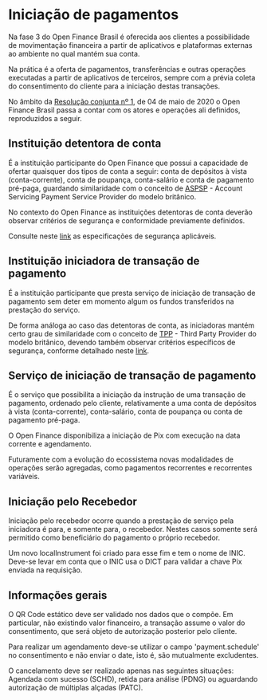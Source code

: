 # Iniciação de pagamentos

Na fase 3 do Open Finance Brasil é oferecida aos clientes a possibilidade de movimentação financeira a partir de aplicativos e plataformas externas ao ambiente no qual mantém sua conta.

Na prática é a oferta de pagamentos, transferências e outras operações executadas a partir de aplicativos de terceiros, sempre com a prévia coleta do consentimento do cliente para a iniciação destas transações.

No âmbito da [Resolução conjunta nº 1](https://www.in.gov.br/en/web/dou/-/resolucao-conjunta-n-1-de-4-de-maio-de-2020-255165055 "https://www.in.gov.br/en/web/dou/-/resolucao-conjunta-n-1-de-4-de-maio-de-2020-255165055"), de 04 de maio de 2020 o Open Finance Brasil passa a contar com os atores e operações ali definidos, reproduzidos a seguir.

## Instituição detentora de conta

É a instituição participante do Open Finance que possui a capacidade de ofertar quaisquer dos tipos de conta a seguir: conta de depósitos à vista (conta-corrente), conta de poupança, conta-salário e conta de pagamento pré-paga, guardando similaridade com o conceito de [ASPSP](https://www.openbanking.org.uk/account-providers/ "https://www.openbanking.org.uk/account-providers/") - Account Servicing Payment Service Provider do modelo britânico.

No contexto do Open Finance as instituições detentoras de conta deverão observar critérios de segurança e conformidade previamente definidos.

Consulte neste [link](https://openbanking-brasil.github.io/specs-seguranca/aspsp-user-guide.html "https://openbanking-brasil.github.io/specs-seguranca/aspsp-user-guide.html") as especificações de segurança aplicáveis.

## Instituição iniciadora de transação de pagamento

É a instituição participante que presta serviço de iniciação de transação de pagamento sem deter em momento algum os fundos transferidos na prestação do serviço.

De forma análoga ao caso das detentoras de conta, as iniciadoras mantém certo grau de similaridade com o conceito de [TPP]( https://www.openbanking.org.uk/fintechs/ " https://www.openbanking.org.uk/fintechs/") - Third Party Provider do modelo britânico, devendo também observar critérios específicos de segurança, conforme detalhado neste [link]( https://openbanking-brasil.github.io/specs-seguranca/tpp-user-guide.html " https://openbanking-brasil.github.io/specs-seguranca/tpp-user-guide.html").

## Serviço de iniciação de transação de pagamento

É o serviço que possibilita a iniciação da instrução de uma transação de pagamento, ordenado pelo cliente, relativamente a uma conta de depósitos à vista (conta-corrente), conta-salário, conta de poupança ou conta de pagamento pré-paga.

O Open Finance disponibiliza a iniciação de Pix com execução na data corrente e agendamento. 

Futuramente com a evolução do ecossistema novas modalidades de operações serão agregadas, como pagamentos recorrentes e recorrentes variáveis.

## Iniciação pelo Recebedor

Iniciação pelo recebedor ocorre quando a prestação de serviço pela iniciadora é para, e somente para, o recebedor. Nestes casos somente será permitido como beneficiário do pagamento o próprio recebedor. 

Um novo localInstrument foi criado para esse fim e tem o nome de INIC. Deve-se levar em conta que o INIC usa o DICT para validar a chave Pix enviada na requisição.

## Informações gerais

O QR Code estático deve ser validado nos dados que o compõe. Em particular, não existindo valor financeiro, a transação assume o valor do consentimento, que será objeto de autorização posterior pelo cliente.

Para realizar um agendamento deve-se utilizar o campo 'payment.schedule' no consentimento e não enviar o date, isto é, são mutualmente excludentes.

O cancelamento deve ser realizado apenas nas seguintes situações: Agendada com sucesso (SCHD), retida para análise (PDNG) ou aguardando autorização de múltiplas alçadas (PATC).